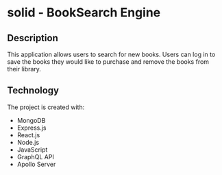 # solid - BookSearch Engine 

## Description
This application allows users to search for new books. Users can log in to save the books they would like to purchase and remove the books from their library.

## Technology
The project is created with:
- MongoDB
- Express.js
- React.js
- Node.js
- JavaScript
- GraphQL API
- Apollo Server



